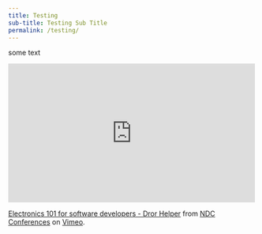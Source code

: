 ```yaml
---
title: Testing
sub-title: Testing Sub Title
permalink: /testing/
---
```


some text

<iframe src="https://player.vimeo.com/video/156397798" width="500" height="281" frameborder="0" webkitallowfullscreen mozallowfullscreen allowfullscreen> </iframe>
<p><a href="https://vimeo.com/156397798">Electronics 101 for software developers - Dror Helper</a> from <a href="https://vimeo.com/ndcconferences">NDC Conferences</a> on <a href="https://vimeo.com">Vimeo</a>.</p>